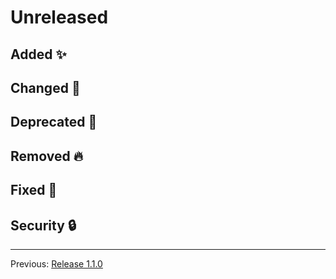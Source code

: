 # Unreleased



## Added :sparkles:



## Changed :slot_machine:



## Deprecated :dart:



## Removed :fire:



## Fixed :bug:



## Security :lock:



---

Previous: [Release 1.1.0](CHANGELOG-1.1.0.md)
